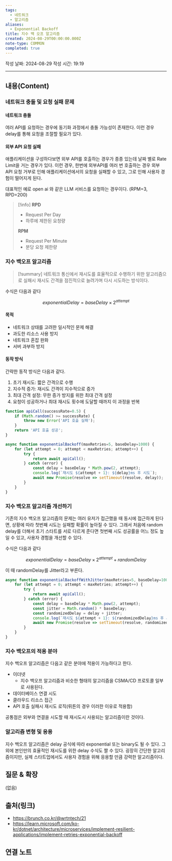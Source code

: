 ```yaml
---
tags:
  - 네트워크
  - 알고리즘
aliases:
  - Exponential Backoff
title: 지수 백 오프 알고리즘
created: 2024-08-29T00:00:00.000Z
note-type: COMMON
completed: true
---
```

작성 날짜: 2024-08-29
작성 시간: 19:19


----
## 내용(Content)

### 네트워크 충돌 및 요청 실패 문제

#### 네트워크 충돌

여러 API를 요청하는 경우에 동기화 과정에서 충돌 가능성이 존재한다. 이런 경우 delay를 통해 요청을 조절할 필요가 있다.

#### 외부 API 요청 실패

애플리케이션을 구성하다보면 외부 API를 호출하는 경우가 종종 있는데 날짜 별로 Rate Limit을 거는 경우가 있다. 이런 경우, 한번에 외부API를 여러 번 호출하는 경우 외부 API 요청 거부로 인해 애플리케이션에서의 요청을 실패할 수 있고, 그로 인해 사용자 경험이 떨어지게 된다.

대표적인 예로 open ai 와 같은 LLM 서비스를 요청하는 경우이다. (RPM=3, RPD=200) 

>[!info]
>**RPD**
>- Request Per Day
>- 하루에 제한된 요청량
>
>**RPM**
>- Request Per Minute
>- 분당 요청 제한량

### 지수 백오프 알고리즘

>[!summary]
>네트워크 통신에서 재시도를 효율적으로 수행하기 위한 알고리즘으로 실패시 재시도 간격을 점진적으로 늘려가며 다시 시도하는 방식이다. 

수식은 다음과 같다

$$
exponentialDelay = baseDelay \times 2^{attempt}
$$
#### 목적

- 네트워크 상태를 고려한 일시적인 문제 해결
- 과도한 리소스 사용 방지
- 네트워크 혼잡 완화
- 서버 과부하 방지

#### 동작 방식

간략한 동작 방식은 다음과 같다.
1. 초기 재시도: 짧은 간격으로 수행
2. 지수적 증가: 재시도 간격이 지수적으로 증가
3. 최대 간격 설정: 무한 증가 방지를 위한 최대 간격 설정
4. 요청이 성공하거나 최대 재시도 횟수에 도달할 때까지 이 과정을 반복

```js
function apiCall(successRate=0.5) {
    if (Math.random() >= successRate) {
        throw new Error('API 호출 실패');
    }
    return 'API 호출 성공';
}

async function exponentialBackoff(maxRetries=5, baseDelay=1000) {
    for (let attempt = 0; attempt < maxRetries; attempt++) {
        try {
            return await apiCall();
        } catch (error) {
            const delay = baseDelay * Math.pow(2, attempt);
            console.log(`재시도 ${attempt + 1}: ${delay}ms 후 시도`);
            await new Promise(resolve => setTimeout(resolve, delay));
        }
    }
}

```

### 지수 백오프 알고리즘 개선하기

기존의 지수 백오프 알고리즘의 문제는 여러 유저가 접근했을 때 동시에 접근하게 된다면, 상황에 따라 첫번째 시도는 실패할 확률이 높아질 수 있다. 그래서 처음에 random delay를 더해서 초기 스타트를 서로 다르게 준다면 첫번째 시도 성공률을 어느 정도 높일 수 있고, 사용자 경험을 개선할 수 있다.

수식은 다음과 같다

$$
exponentialDelay = baseDelay \times 2^{attempt} + randomDelay
$$

이 때 randomDelay를 Jitter라고 부른다.

```js
async function exponentialBackoffWithJitter(maxRetries=5, baseDelay=1000) {
    for (let attempt = 0; attempt < maxRetries; attempt++) {
        try {
            return await apiCall();
        } catch (error) {
            const delay = baseDelay * Math.pow(2, attempt);
            const jitter = Math.random() * baseDelay;
            const randomizedDelay = delay + jitter;
            console.log(`재시도 ${attempt + 1}: ${randomizedDelay}ms 후 시도`);
            await new Promise(resolve => setTimeout(resolve, randomizedDelay));
        }
    }
}
```

### 지수 백오프의 적용 분야

지수 백오프 알고리즘은 다음고 같은 분야에 적용이 가능하다고 한다.

- 이더넷
	- 지수 백오프 알고리즘과 비슷한 형태의 알고리즘을 CSMA/CD 프로토콜 일부로 사용된다.
- 데이터베이스 연결 시도
- 클라우드 리소스 접근
- API 호출 실패시 재시도 로직(뤼튼의 경우 이러한 이유로 적용함)

공통점은 외부와 연결을 시도할 때 재시도시 사용되는 알고리즘이란 것이다.


### 알고리즘 변형 및 응용

지수 백오프 알고리즘은 delay 공식에 따라 exponential 또는 binary도 될 수 있다. 그 외에 본인만의 효율적인 재시도를 위한 delay 수식도 짤 수 있다. 굉장히 간단한 알고리즘이지만, 실제 스타트업에서도 사용자 경험을 위해 응용할 만큼 강력한 알고리즘이다.
## 질문 & 확장

(없음)

## 출처(링크)

- https://brunch.co.kr/@wrtntech/21
- https://learn.microsoft.com/ko-kr/dotnet/architecture/microservices/implement-resilient-applications/implement-retries-exponential-backoff

## 연결 노트


